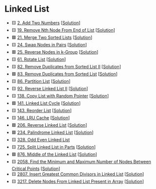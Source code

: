 # Linked List

- 🟨 [2. Add Two Numbers](https://leetcode.com/problems/add-two-numbers/) [[Solution](./2.add-two-numbers.md)]
- 🟨 [19. Remove Nth Node From End of List](https://leetcode.com/problems/remove-nth-node-from-end-of-list/) [[Solution](./19.remove-nth-node-from-end-of-list.md)]
- 🟩 [21. Merge Two Sorted Lists](https://leetcode.com/problems/merge-two-sorted-lists/) [[Solution](./21.merge-two-sorted-lists.md)]
- 🟨 [24. Swap Nodes in Pairs](https://leetcode.com/problems/swap-nodes-in-pairs/) [[Solution](./24.swap-nodes-in-pairs.md)]
- 🟥 [25. Reverse Nodes in k-Group](https://leetcode.com/problems/reverse-nodes-in-k-group/) [[Solution](./25.reverse-nodes-in-k-group.md)]
- 🟨 [61. Rotate List](https://leetcode.com/problems/rotate-list/) [[Solution](./61.rotate-list.md)]
- 🟨 [82. Remove Duplicates from Sorted List II](https://leetcode.com/problems/remove-duplicates-from-sorted-list-ii/) [[Solution](./82.remove-duplicates-from-sorted-list-ii.md)]
- 🟩 [83. Remove Duplicates from Sorted List](https://leetcode.com/problems/remove-duplicates-from-sorted-list/) [[Solution](./83.remove-duplicates-from-sorted-list.md)]
- 🟨 [86. Partition List](https://leetcode.com/problems/partition-list/) [[Solution](./86.partition-list.md)]
- 🟨 [92. Reverse Linked List II](https://leetcode.com/problems/reverse-linked-list-ii/) [[Solution](./92.reverse-linked-list-ii.md)]
- 🟨 [138. Copy List with Random Pointer](https://leetcode.com/problems/copy-list-with-random-pointer/) [[Solution](./138.copy-list-with-random-pointer.md)]
- 🟩 [141. Linked List Cycle](https://leetcode.com/problems/linked-list-cycle/) [[Solution](./141.linked-list-cycle.md)]
- 🟨 [143. Reorder List](https://leetcode.com/problems/reorder-list/) [[Solution](./143.reorder-list.md)]
- 🟨 [146. LRU Cache](https://leetcode.com/problems/lru-cache/) [[Solution](./146.lru-cache.md)]
- 🟩 [206. Reverse Linked List](https://leetcode.com/problems/reverse-linked-list/) [[Solution](./206.reverse-linked-list.md)]
- 🟩 [234. Palindrome Linked List](https://leetcode.com/problems/palindrome-linked-list/) [[Solution](./234.palindrome-linked-list.md)]
- 🟨 [328. Odd Even Linked List](https://leetcode.com/problems/odd-even-linked-list/)
- 🟨 [725. Split Linked List in Parts](https://leetcode.com/problems/split-linked-list-in-parts/) [[Solution](./725.split-linked-list-in-parts.md)]
- 🟩 [876. Middle of the Linked List](https://leetcode.com/problems/middle-of-the-linked-list/) [[Solution](./876.middle-of-the-linked-list.md)]
- 🟨 [2058. Find the Minimum and Maximum Number of Nodes Between Critical Points](https://leetcode.com/problems/find-the-minimum-and-maximum-number-of-nodes-between-critical-points/) [[Solution](./2058.find-the-minimum-and-maximum-number-of-nodes-between-critical-points.md)]
- 🟨 [2807. Insert Greatest Common Divisors in Linked List](https://leetcode.com/problems/insert-greatest-common-divisors-in-linked-list/description) [[Solution](./2807.insert-greatest-common-divisors-in-linked-list.md)]
- 🟨 [3217. Delete Nodes From Linked List Present in Array](https://leetcode.com/problems/delete-nodes-from-linked-list-present-in-array/) [[Solution](./3217.delete-nodes-from-linked-list-present-in-array.md)]

